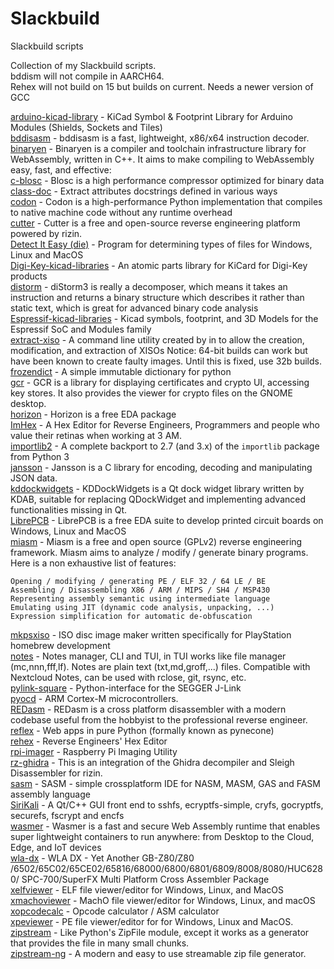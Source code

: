 # Slackbuild
Slackbuild scripts

Collection of my Slackbuild scripts.<br>
bddism will not compile in AARCH64.<br>
Rehex will not build on 15 but builds on current. Needs a newer version of GCC

[arduino-kicad-library](https://github.com/kermitdafrog8/Slackbuild/tree/main/python/arduino-kicad-library) - 
KiCad Symbol & Footprint Library for Arduino Modules (Shields, Sockets and Tiles)<br>
[bddisasm](https://github.com/kermitdafrog8/Slackbuild/tree/main/development/bddisasm) - 
bddisasm is a fast, lightweight, x86/x64 instruction decoder.<br>
[binaryen](https://github.com/kermitdafrog8/Slackbuild/tree/main/development/binaryen) - 
Binaryen is a compiler and toolchain infrastructure library for
WebAssembly, written in C++. It aims to make compiling to WebAssembly
easy, fast, and effective: <br>
[c-blosc](https://github.com/kermitdafrog8/Slackbuild/tree/main/libraries/c-blosc) - 
Blosc is a high performance compressor optimized for binary data<br>
[class-doc](https://github.com/kermitdafrog8/Slackbuild/tree/main/libraries/class-doc) - 
Extract attributes docstrings defined in various ways<br>
[codon](https://github.com/kermitdafrog8/Slackbuild/tree/main/development/codon) - 
Codon is a high-performance Python implementation that compiles to
native machine code without any runtime overhead<br>
[cutter](https://github.com/kermitdafrog8/Slackbuild/tree/main/development/cutter) - 
Cutter is a free and open-source reverse engineering platform powered by
rizin.<br>
[Detect It Easy (die)](https://github.com/kermitdafrog8/Slackbuild/tree/main/development/die) -
Program for determining types of files for Windows, Linux and MacOS<br>
[Digi-Key-kicad-libraries](https://github.com/kermitdafrog8/Slackbuild/tree/main/python/Digi-Key-kicad-libraries) - 
An atomic parts library for KiCard for Digi-Key products<br>
[distorm](https://github.com/kermitdafrog8/Slackbuild/tree/main/development/distorm) - 
diStorm3 is really a decomposer, which means it takes an instruction
and returns a binary structure which describes it rather than static
text, which is great for advanced binary code analysis<br>
[Espressif-kicad-libraries](https://github.com/kermitdafrog8/Slackbuild/tree/main/python/Espressif-kicad-libraries) - 
Kicad symbols, footprint, and 3D Models for the Espressif SoC and Modules family<br>
[extract-xiso](https://github.com/kermitdafrog8/Slackbuild/tree/main/system/extract-xiso) -
A command line utility created by in to allow the creation,
modification, and extraction of XISOs
Notice: 64-bit builds can work but have been known to create faulty
images. Until this is fixed, use 32b builds.<br>
[frozendict](https://github.com/kermitdafrog8/Slackbuild/tree/main/libraries/frozendict) - 
A simple immutable dictionary for python<br>
[gcr](https://github.com/kermitdafrog8/Slackbuild/tree/main/libraries/gcr) - 
GCR is a library for displaying certificates and crypto UI, accessing
key stores. It also provides the viewer for crypto files on the GNOME
desktop.<br>
[horizon](https://github.com/kermitdafrog8/Slackbuild/tree/main/academic/horizon) - 
Horizon is a free EDA package<br>
[ImHex](https://github.com/kermitdafrog8/Slackbuild/tree/main/development/ImHex) - 
A Hex Editor for Reverse Engineers, Programmers and people who value their
retinas when working at 3 AM.<br>
[importlib2](https://github.com/kermitdafrog8/Slackbuild/tree/main/libraries/importlib2) - 
A complete backport to 2.7 (and 3.x) of the ``importlib`` package from Python 3<br>
[jansson](https://github.com/kermitdafrog8/Slackbuild/tree/main/libraries/jansson) - 
Jansson is a C library for encoding, decoding and manipulating
JSON data.<br>
[kddockwidgets](https://github.com/kermitdafrog8/Slackbuild/tree/main/libraries/kddockwidgets) - 
KDDockWidgets is a Qt dock widget library written by KDAB, suitable for replacing
QDockWidget and implementing advanced functionalities missing in Qt.<br>
[LibrePCB](https://github.com/kermitdafrog8/Slackbuild/tree/main/development/LibrePCB) - 
LibrePCB is a free EDA suite to develop printed circuit boards on
Windows, Linux and MacOS<br>
[miasm](https://github.com/kermitdafrog8/Slackbuild/tree/main/python/miasm) - 
Miasm is a free and open source (GPLv2) reverse engineering framework. Miasm aims to analyze / modify / generate binary programs. Here is a non exhaustive list of features:

    Opening / modifying / generating PE / ELF 32 / 64 LE / BE
    Assembling / Disassembling X86 / ARM / MIPS / SH4 / MSP430
    Representing assembly semantic using intermediate language
    Emulating using JIT (dynamic code analysis, unpacking, ...)
    Expression simplification for automatic de-obfuscation
[mkpsxiso](https://github.com/kermitdafrog8/Slackbuild/tree/main/system/mkpsxiso) - 
ISO disc image maker written specifically for PlayStation homebrew
development<br>
[notes](https://github.com/kermitdafrog8/Slackbuild/tree/main/system/notes) - 
Notes manager, CLI and TUI, in TUI works like file manager
(mc,nnn,fff,lf). Notes are plain text (txt,md,groff,...) files.
Compatible with Nextcloud Notes, can be used with rclose, git,
rsync, etc.<br>
[pylink-square](https://github.com/kermitdafrog8/Slackbuild/tree/main/python/pylink-square) - 
Python-interface for the SEGGER J-Link<br>
[pyocd](https://github.com/kermitdafrog8/Slackbuild/tree/main/python/pyocd) - 
ARM Cortex-M microcontrollers.<br>
[REDasm](https://github.com/kermitdafrog8/Slackbuild/tree/main/development/REDasm) - 
REDasm is a cross platform disassembler with a modern codebase useful 
from the hobbyist to the professional reverse engineer.<br>
[reflex](https://github.com/kermitdafrog8/Slackbuild/tree/main/python/reflex) - 
Web apps in pure Python (formally known as pynecone)<br>
[rehex](https://github.com/kermitdafrog8/Slackbuild/tree/main/development/rehex) -
Reverse Engineers' Hex Editor<br>
[rpi-imager](https://github.com/kermitdafrog8/Slackbuild/tree/main/system/rpi-imager) - 
Raspberry Pi Imaging Utility<br>
[rz-ghidra](https://github.com/kermitdafrog8/Slackbuild/tree/main/development/rz-ghidra) - 
This is an integration of the Ghidra decompiler and Sleigh
Disassembler for rizin.<br>
[sasm](https://github.com/kermitdafrog8/Slackbuild/tree/main/development/sasm) - 
SASM - simple crossplatform IDE for NASM, MASM, GAS and FASM assembly
language<br>
[SiriKali](https://github.com/kermitdafrog8/Slackbuild/tree/main/system/SiriKali) - 
A Qt/C++ GUI front end to sshfs, ecryptfs-simple, cryfs, gocryptfs, securefs, fscrypt and encfs<br>
[wasmer](https://github.com/kermitdafrog8/Slackbuild/tree/main/development/wasmer) - 
Wasmer is a fast and secure Web Assembly runtime that enables super lightweight containers to run
anywhere: from Desktop to the Cloud, Edge, and IoT devices<br>
[wla-dx](https://github.com/kermitdafrog8/Slackbuild/tree/main/development/wla-dx) - 
WLA DX - Yet Another GB-Z80/Z80 /6502/65C02/65CE02/65816/68000/6800/6801/6809/8008/8080/HUC6280/
SPC-700/SuperFX Multi Platform Cross Assembler Package<br>
[xelfviewer](https://github.com/kermitdafrog8/Slackbuild/tree/main/development/xelfviewer) - 
ELF file viewer/editor for Windows, Linux, and MacOS<br>
[xmachoviewer](https://github.com/kermitdafrog8/Slackbuild/tree/main/development/xmachoviewer) - 
MachO file viewer/editor for Windows, Linux, and macOS<br>
[xopcodecalc](https://github.com/kermitdafrog8/Slackbuild/tree/main/development/xopcodecalc) - 
Opcode calculator / ASM calculator<br>
[xpeviewer](https://github.com/kermitdafrog8/Slackbuild/tree/main/development/xpeviewer) - 
PE file viewer/editor for for Windows, Linux and MacOS.<br>
[zipstream](https://github.com/kermitdafrog8/Slackbuild/tree/main/libraries/zipstream) - 
Like Python's ZipFile module, except it works as a generator that provides the
file in many small chunks. <br>
[zipstream-ng](https://github.com/kermitdafrog8/Slackbuild/tree/main/libraries/zipstream-ng) - 
A modern and easy to use streamable zip file generator.<br>
